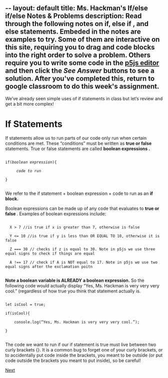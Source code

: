 --
layout: default
title: Ms. Hackman's If/else if/else Notes & Problems
description: Read through the following notes on if, else if , and else statements. Embeded in the notes are examples to try. Some of them are interactive on this site, requiring you to drag and code blocks into the right order to solve a problem. Others require you to write some code in the <a href="https://editor.p5js.org/">p5js editor</a> and then click the <i>See Answer</i> buttons to see a solution. After you've completed this, return to google classroom to do this week's assignment.
---
<!-- Function for hiding code!  -->
<script>
    function myFunction(name) {
      var x = document.getElementById(name);
      if (x.style.display === "none") {
        x.style.display = "block";
      } else {
        x.style.display = "none";
      }
    }    
</script>
<!-- End of scripting functions! -->
    
We’ve already seen simple uses of if statements in class but let’s review and get a bit more complex!
# If Statements
If statements allow us to run parts of our code only run when certain conditions are met. These “conditions” must be written as  <b>true or false</b>  statements. True or false statements are called  <b>boolean expressions .</b>

<code>
if(<i>boolean expression</i>){<br >
&nbsp;&nbsp;&nbsp;&nbsp; <i>code to run</i><br >
}  <br >
</code>


We refer to the if statement + boolean expression + code to run as an <b> if block.</b>


<!-- Hiding code test>
<button onClick="myFunction('code1')"> Hide Code 1 </button>

<div id='code1'>
<code>
console.log("Hello World");
</code>
</div>
<-->

    
Boolean expressions can be made up of any code that evaluates to <b> true or false </b>. Examples of boolean expressions include:

<code>
  X > 7 //is true if x is greater than 7, otherwise is false<br >
  Y <= 10 //is true if y is less than OR EQUAL TO 10, otherwise it is false<br>
  Z === 30 // checks if z is equal to 30. Note in p5js we use three equal signs to check if things are equal <br>
  A !== 17 // check if A is NOT equal to 17. Note in p5js we use two equal signs after the exclamation poitn <br>
</code>

<b>Note a boolean variable is ALREADY a boolean expression.</b> So the following code would actually display “Yes, Ms. Hackman is very very very cool.” (regardless of how true you think that statement actually is.

<code>
let isCool = true;<br >
if(isCool){<br >
&nbsp;&nbsp;&nbsp;&nbsp;console.log(“Yes, Ms. Hackman is very very very cool.”);<br>
}<br>
</code>

The code we want to run if our if statement is true must live between two curly brackets {}. It is a common bug to forget one of your curly brackets, or to accidentally put code inside the brackets, you meant to be outside (or put code outside the brackets you meant to put inside), so be careful!


[Next](./parsons/else.html)
